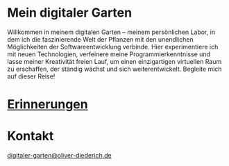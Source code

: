 # Mein digitaler Garten
Willkommen in meinem digitalen Garten – meinem persönlichen Labor, in dem ich die faszinierende Welt der Pflanzen mit den unendlichen Möglichkeiten der Softwareentwicklung verbinde. Hier experimentiere ich mit neuen Technologien, verfeinere meine Programmierkenntnisse und lasse meiner Kreativität freien Lauf, um einen einzigartigen virtuellen Raum zu erschaffen, der ständig wächst und sich weiterentwickelt. Begleite mich auf dieser Reise!

# [Erinnerungen](memories/)

# Kontakt
<digitaler-garten@oliver-diederich.de>
